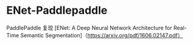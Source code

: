 # ENet-Paddlepaddle
PaddlePaddle 复现 [ENet: A Deep Neural Network Architecture for Real-Time Semantic Segmentation]（https://arxiv.org/pdf/1606.02147.pdf）
